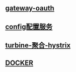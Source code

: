 ## [gateway-oauth](https://github.com/aokinba/sjloauth2/blob/master/sjloauth2-gateway/README.md)
## [config配置服务](https://github.com/aokinba/sjloauth2/blob/master/sjloauth2-config/README.md)
## [turbine-聚合-hystrix](https://github.com/aokinba/sjloauth2/blob/master/sjloauth2-turbine/README.md#turbine-%E8%81%9A%E5%90%88-hystrix)
## [DOCKER](https://github.com/aokinba/sjloauth2/blob/master/sjloauth2/doc/docker.md#docker)
